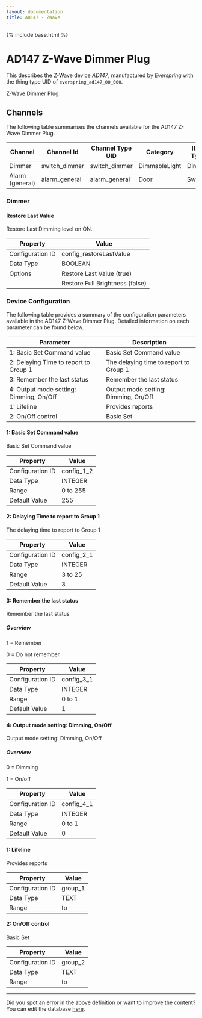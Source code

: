 ```yaml
---
layout: documentation
title: AD147 - ZWave
---
```


{% include base.html %}

# AD147 Z-Wave Dimmer Plug

This describes the Z-Wave device *AD147*, manufactured by *Everspring* with the thing type UID of ```everspring_ad147_00_000```. 

Z-Wave Dimmer Plug


## Channels
The following table summarises the channels available for the AD147 Z-Wave Dimmer Plug.

| Channel | Channel Id | Channel Type UID | Category | Item Type |
|---------|------------|------------------|----------|-----------|
| Dimmer | switch_dimmer | switch_dimmer | DimmableLight | Dimmer |
| Alarm (general) | alarm_general | alarm_general | Door | Switch |


### Dimmer

#### Restore Last Value

Restore Last Dimming level on ON.


| Property         | Value    |
|------------------|----------|
| Configuration ID | config_restoreLastValue |
| Data Type        | BOOLEAN || Default Value | true |
| Options | Restore Last Value (true) |
|  | Restore Full Brightness (false) |


### Device Configuration
The following table provides a summary of the configuration parameters available in the AD147 Z-Wave Dimmer Plug.
Detailed information on each parameter can be found below.

| Parameter   | Description |
|-------------|-------------|
| 1: Basic Set Command value | Basic Set Command value |
| 2: Delaying Time to report to Group 1 | The delaying time to report to Group 1 |
| 3: Remember the last status | Remember the last status |
| 4: Output mode setting: Dimming, On/Off | Output mode setting: Dimming, On/Off |
| 1: Lifeline | Provides reports |
| 2: On/Off control | Basic Set |


#### 1: Basic Set Command value

Basic Set Command value


| Property         | Value    |
|------------------|----------|
| Configuration ID | config_1_2 |
| Data Type        | INTEGER |
| Range | 0 to 255 |
| Default Value | 255 |


#### 2: Delaying Time to report to Group 1

The delaying time to report to Group 1


| Property         | Value    |
|------------------|----------|
| Configuration ID | config_2_1 |
| Data Type        | INTEGER |
| Range | 3 to 25 |
| Default Value | 3 |


#### 3: Remember the last status

Remember the last status  


##### Overview 

1 = Remember

0 = Do not remember


| Property         | Value    |
|------------------|----------|
| Configuration ID | config_3_1 |
| Data Type        | INTEGER |
| Range | 0 to 1 |
| Default Value | 1 |


#### 4: Output mode setting: Dimming, On/Off

Output mode setting: Dimming, On/Off  


##### Overview 

0 = Dimming

1 = On/off


| Property         | Value    |
|------------------|----------|
| Configuration ID | config_4_1 |
| Data Type        | INTEGER |
| Range | 0 to 1 |
| Default Value | 0 |


#### 1: Lifeline

Provides reports


| Property         | Value    |
|------------------|----------|
| Configuration ID | group_1 |
| Data Type        | TEXT |
| Range |  to  |


#### 2: On/Off control

Basic Set


| Property         | Value    |
|------------------|----------|
| Configuration ID | group_2 |
| Data Type        | TEXT |
| Range |  to  |


---

Did you spot an error in the above definition or want to improve the content?
You can edit the database [here](http://www.cd-jackson.com/index.php/zwave/zwave-device-database/zwave-device-list/devicesummary/353).
